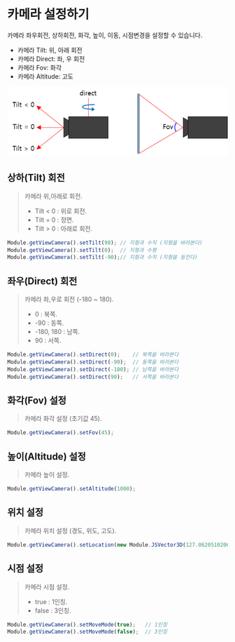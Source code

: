 # 카메라 설정하기

카메라 좌우회전, 상하회전, 화각, 높이, 이동, 시점변경을 설정할 수 있습니다.

* 카메라 Tilt: 위, 아래 회전
* 카메라 Direct: 좌, 우 회전
* 카메라 Fov: 화각
* 카메라 Altitude: 고도

![](<../.gitbook/assets/camera.png>)

## 상하(Tilt) 회전

> 카메라 위,아래로 회전.
>
> * Tilt < 0 : 위로 회전.
> * Tilt = 0 : 정면.
> * Tilt > 0 : 아래로 회전.

```javascript
Module.getViewCamera().setTilt(90);	// 지형과 수직 (지형을 바라본다)
Module.getViewCamera().setTilt(0);	// 지형과 수평
Module.getViewCamera().setTilt(-90);// 지형과 수직 (지형을 등진다)
```

## 좌우(Direct) 회전

> 카메라 좌,우로 회전 (-180 ~ 180).
>
> * 0 : 북쪽.
> * -90 : 동쪽.
> * -180, 180 : 남쪽.
> * 90 : 서쪽.

```javascript
Module.getViewCamera().setDirect(0);	// 북쪽을 바라본다
Module.getViewCamera().setDirect(-90);	// 동쪽을 바라본다
Module.getViewCamera().setDirect(-180);	// 남쪽을 바라본다
Module.getViewCamera().setDirect(90);	// 서쪽을 바라본다
```

## 화각(Fov) 설정

> 카메라 화각 설정 (초기값 45).

```javascript
Module.getViewCamera().setFov(45);
```

## 높이(Altitude) 설정

> 카메라 높이 설정.

```javascript
Module.getViewCamera().setAltitude(1000);
```

## 위치 설정

> 카메라 위치 설정 (경도, 위도, 고도).

```javascript
Module.getViewCamera().setLocation(new Module.JSVector3D(127.06205102069177, 37.50848251498306, 51.0700191501528));
```

## 시점 설정

> 카메라 시점 설정.
>
> * true : 1인칭.
> * false : 3인칭.

```javascript
Module.getViewCamera().setMoveMode(true);	// 1인칭
Module.getViewCamera().setMoveMode(false);	// 3인칭
```